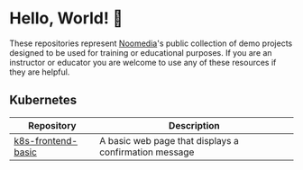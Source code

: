 # Hello, World! :wave:

These repositories represent [Noomedia](https://github.com/trainingdemos)'s public collection of demo projects designed to be used for training or educational purposes. If you are an instructor or educator you are welcome to use any of these resources if they are helpful.

## Kubernetes

| Repository | Description |
| --- | --- |
| [k8s-frontend-basic](https://github.com/trainingdemos/k8s-frontend-basic) | A basic web page that displays a confirmation message |